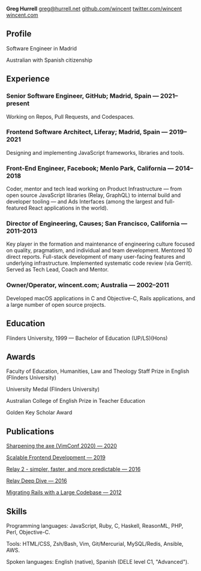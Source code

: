 **Greg Hurrell**
[greg@hurrell.net](mailto:greg@hurrell.net)
[github.com/wincent](https://github.com/wincent)
[twitter.com/wincent](https://twitter.com/wincent)
[wincent.com](https://wincent.com)

## Profile

Software Engineer in Madrid

Australian with Spanish citizenship

## Experience

### Senior Software Engineer, GitHub; Madrid, Spain &#8212; 2021&#8211;present

Working on Repos, Pull Requests, and Codespaces.

### Frontend Software Architect, Liferay; Madrid, Spain &#8212; 2019&#8211;2021

Designing and implementing JavaScript frameworks, libraries and tools.

### Front-End Engineer, Facebook; Menlo Park, California &#8212; 2014&#8211;2018

Coder, mentor and tech lead working on Product Infrastructure &#8212; from open source JavaScript libraries (Relay, GraphQL) to internal build and developer tooling &#8212; and Ads Interfaces (among the largest and full-featured React applications in the world).

### Director of Engineering, Causes; San Francisco, California &#8212; 2011&#8211;2013

Key player in the formation and maintenance of engineering culture focused on quality, pragmatism, and individual and team development. Mentored 10 direct reports. Full-stack development of many user-facing features and underlying infrastructure. Implemented systematic code review (via Gerrit). Served as Tech Lead, Coach and Mentor.

### Owner/Operator, wincent.com; Australia &#8212; 2002&#8211;2011

Developed macOS applications in C and Objective-C, Rails applications, and a large number of open source projects.

## Education

Flinders University, 1999 &#8212; Bachelor of Education (UP/LS)(Hons)

## Awards

Faculty of Education, Humanities, Law and Theology Staff Prize in English (Flinders University)

University Medal (Flinders University)

Australian College of English Prize in Teacher Education

Golden Key Scholar Award

## Publications

[Sharpening the axe (VimConf 2020) &#8212; 2020](https://youtu.be/iEShYRRVZOE)

[Scalable Frontend Development &#8212; 2019](https://youtu.be/b_aozg2vaJE)

[Relay 2 - simpler, faster, and more predictable &#8212; 2016](https://youtu.be/OEfUBN9dAI8)

[Relay Deep Dive &#8212; 2016](https://youtu.be/oPSuvaYmXBY)

[Migrating Rails with a Large Codebase &#8212; 2012](https://youtu.be/qgCM2bca49w)

## Skills

Programming languages: JavaScript, Ruby, C, Haskell, ReasonML, PHP, Perl, Objective-C.

Tools: HTML/CSS, Zsh/Bash, Vim, Git/Mercurial, MySQL/Redis, Ansible, AWS.

Spoken languages: English (native), Spanish (DELE level C1, "Advanced").
